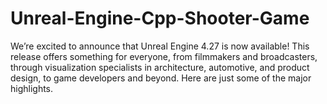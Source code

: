 # Unreal-Engine-Cpp-Shooter-Game
We’re excited to announce that Unreal Engine 4.27 is now available! This release offers something for everyone, from filmmakers and broadcasters, through visualization specialists in architecture, automotive, and product design, to game developers and beyond. Here are just some of the major highlights.  
